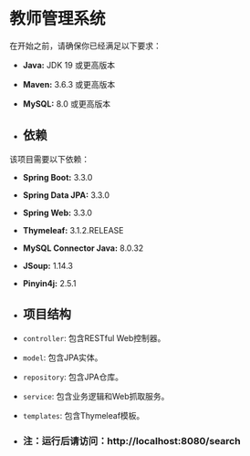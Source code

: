 # 教师管理系统

在开始之前，请确保你已经满足以下要求：

- **Java:** JDK 19 或更高版本
- **Maven:** 3.6.3 或更高版本
- **MySQL:** 8.0 或更高版本

- ## 依赖

该项目需要以下依赖：

- **Spring Boot:** 3.3.0
- **Spring Data JPA:** 3.3.0
- **Spring Web:** 3.3.0
- **Thymeleaf:** 3.1.2.RELEASE
- **MySQL Connector Java:** 8.0.32
- **JSoup:** 1.14.3
- **Pinyin4j:** 2.5.1

- ## 项目结构

- `controller`: 包含RESTful Web控制器。
- `model`: 包含JPA实体。
- `repository`: 包含JPA仓库。
- `service`: 包含业务逻辑和Web抓取服务。
- `templates`: 包含Thymeleaf模板。

- ### 注：运行后请访问：http://localhost:8080/search

